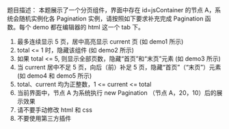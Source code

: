 题目描述：
本题展示了一个分页组件，界面中存在 id=jsContainer 的节点 A，系统会随机实例化各 Pagination 实例，请按照如下要求补充完成 Pagination 函数。每个 demo 都在编辑器的 html 这一个 tab 下。

1. 最多连续显示 5 页，居中高亮显示 current 页 (如 demo1 所示)
2. total <= 1 时，隐藏该组件 (如 demo2 所示)
3. 如果 total <= 5, 则显示全部页数，隐藏“首页”和“末页”元素 (如 demo3 所示)
4. 当 current 居中不足 5 页，向后（前）补足 5 页，隐藏“首页”（“末页”）元素(如 demo4 和 demo5 所示)
5. total、current 均为正整数，1 <= current <= total
6. 当前界面中，节点 A 为系统执行 new Pagination （节点 A，20，10）后的展示效果
7. 请不要手动修改 html 和 css
8. 不要使用第三方插件

